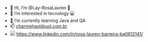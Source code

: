 - 👋 Hi, I’m @Lay-RosaLauren 🌹
- 👀 I’m interested in tecnology 💻
- 🌱 I’m currently learning Java and QA
- 📫 charmehaut@uol.com.br
- <img src="https://img.icons8.com/ios-glyphs/30/4a90e2/linkedin.png"/> https://www.linkedin.com/in/rosa-lauren-barreira-ba0612141/

<!---
Lay-RosaLauren/Lay-RosaLauren is a ✨ special ✨ repository because its `README.md` (this file) appears on your GitHub profile.
You can click the Preview link to take a look at your changes.
--->
